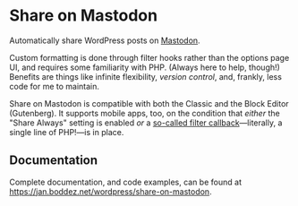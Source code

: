 # Share on Mastodon
Automatically share WordPress posts on [Mastodon](https://joinmastodon.org/).

Custom formatting is done through filter hooks rather than the options page UI, and requires some familiarity with PHP. (Always here to help, though!) Benefits are things like infinite flexibility, _version control_, and, frankly, less code for me to maintain.

Share on Mastodon is compatible with both the Classic and the Block Editor (Gutenberg). It supports mobile apps, too, on the condition that _either_ the "Share Always" setting is enabled _or_ a [so-called filter callback](https://jan.boddez.net/wordpress/share-on-mastodon#share_on_mastodon_enabled)—literally, a single line of PHP!—is in place. 

## Documentation
Complete documentation, and code examples, can be found at https://jan.boddez.net/wordpress/share-on-mastodon.
